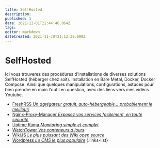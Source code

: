 ```yaml
---
title: SelfHosted
description: 
published: 1
date: 2021-12-01T22:44:40.064Z
tags: 
editor: markdown
dateCreated: 2021-11-30T21:12:39.690Z
---
```


# SelfHosted
Ici vous trouverez des procédures d'installations de diverses solutions SelfHosted (héberger chez soit). Installation en Bare Metal, Docker, Docker Compose. Ainsi que quelques manipulations, configurations, astuces pour bien prendre en main l'outil en question, avec des liens vers mes vidéos Youtube.

- [FreshRSS *Un agrégateur gratuit, auto-hébergeable... probablement le meilleur!*](/SelfHosted/FreshRSS)
- [Nginx-Proxy-Manager *Exposez vos services facilement, en toute sécurité*](/SelfHosted/Nginx-Proxy-Manager)
- [Uptime Kuma *Monitoring simple et complet*](/SelfHosted/Uptime-Kuma)
- [WatchTower *Vos conteneurs à jours*](/SelfHosted/WatchTower)
- [WikiJS *Le plus puissant des Wiki open source*](/SelfHosted/WikiJS)
- [Wordpress *Le CMS le plus populaire*](/SelfHosted/Wordpress)
{.links-list}